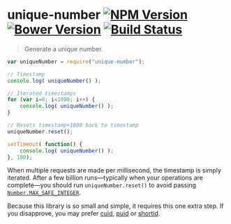 # unique-number [![NPM Version](https://badge.fury.io/js/unique-number.svg)](https://badge.fury.io/js/unique-number) [![Bower Version](https://badge.fury.io/bo/unique-number.svg)](https://badge.fury.io/bo/unique-number) [![Build Status](https://secure.travis-ci.org/stevenvachon/unique-number.svg)](https://travis-ci.org/stevenvachon/unique-number)
> Generate a unique number.

```js
var uniqueNumber = require("unique-number");

// Timestamp
console.log( uniqueNumber() );

// Iterated timestamps
for (var i=0; i<1000; i++) {
	console.log( uniqueNumber() );
}

// Resets timestamp+1000 back to timestamp
uniqueNumber.reset();

setTimeout( function() {
	console.log( uniqueNumber() );
}, 100);
```

When multiple requests are made per millisecond, the timestamp is simply iterated. After a few billion runs—typically when your operations are complete—you should run `uniqueNumber.reset()` to avoid passing [`Number.MAX_SAFE_INTEGER`](https://developer.mozilla.org/en/docs/Web/JavaScript/Reference/Global_Objects/Number/MAX_SAFE_INTEGER).

Because this library is so small and simple, it requires this one extra step. If you disapprove, you may prefer [cuid](https://npmjs.com/cuid), [puid](https://npmjs.com/puid) or [shortid](https://npmjs.com/shortid).
